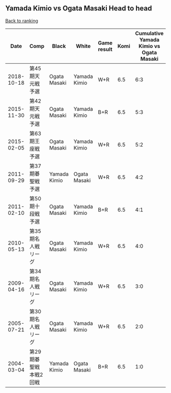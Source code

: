 ## Yamada Kimio vs Ogata Masaki Head to head

[Back to ranking](../../index.md)




| **Date** | **Comp** | **Black** | **White** | **Game result** | **Komi** | **Cumulative Yamada Kimio vs Ogata Masaki** | **Yamada Kimio streak** | **Ogata Masaki streak** | 
| --- | --- | --- | --- | --- | --- | --- | --- | --- |
| 2018-10-18 | 第45期天元戦予選 | Ogata Masaki | Yamada Kimio | W+R | 6.5 | 6:3 | 1 | 0 | 
| 2015-11-30 | 第42期天元戦予選 | Ogata Masaki | Yamada Kimio | B+R | 6.5 | 5:3 | 0 | 1 | 
| 2015-02-05 | 第63期王座戦予選 | Ogata Masaki | Yamada Kimio | W+R | 6.5 | 5:2 | 1 | 0 | 
| 2011-09-29 | 第37期碁聖戦予選 | Yamada Kimio | Ogata Masaki | W+R | 6.5 | 4:2 | 0 | 2 | 
| 2011-02-10 | 第50期十段戦予選 | Ogata Masaki | Yamada Kimio | B+R | 6.5 | 4:1 | 0 | 1 | 
| 2010-05-13 | 第35期名人戦リーグ | Ogata Masaki | Yamada Kimio | W+R | 6.5 | 4:0 | 4 | 0 | 
| 2009-04-16 | 第34期名人戦リーグ | Ogata Masaki | Yamada Kimio | W+R | 6.5 | 3:0 | 3 | 0 | 
| 2005-07-21 | 第30期名人戦リーグ | Ogata Masaki | Yamada Kimio | W+R | 6.5 | 2:0 | 2 | 0 | 
| 2004-03-04 | 第29期碁聖戦本戦2回戦 | Yamada Kimio | Ogata Masaki | B+R | 6.5 | 1:0 | 1 | 0 |




